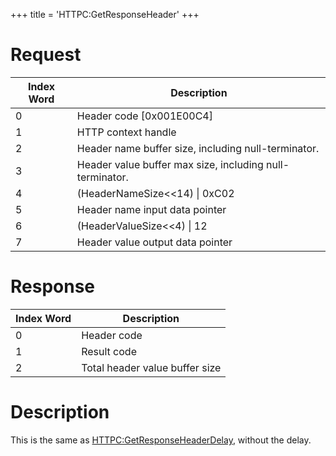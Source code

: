+++
title = 'HTTPC:GetResponseHeader'
+++

# Request

| Index Word | Description                                              |
|------------|----------------------------------------------------------|
| 0          | Header code \[0x001E00C4\]                               |
| 1          | HTTP context handle                                      |
| 2          | Header name buffer size, including null-terminator.      |
| 3          | Header value buffer max size, including null-terminator. |
| 4          | (HeaderNameSize\<\<14) \| 0xC02                          |
| 5          | Header name input data pointer                           |
| 6          | (HeaderValueSize\<\<4) \| 12                             |
| 7          | Header value output data pointer                         |

# Response

| Index Word | Description                    |
|------------|--------------------------------|
| 0          | Header code                    |
| 1          | Result code                    |
| 2          | Total header value buffer size |

# Description

This is the same as
[HTTPC:GetResponseHeaderDelay](HTTPC:GetResponseHeaderDelay "wikilink"),
without the delay.